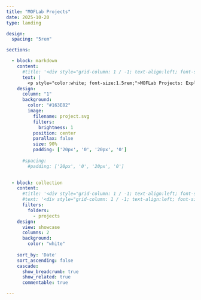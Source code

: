 ```yaml
---
title: "MOFLab Projects"
date: 2025-10-20
type: landing

design:
  spacing: "5rem"

sections:

  - block: markdown
    content:
      #title: '<div style="grid-column: 1 / -1; text-align:left; font-size:1rem;">MOFLab projects</div>'
      text: |
        <p style="color:white; font-size:1.5rem;">MOFLab Projects: Exploring state-of-the-art optical fiber design and fabrication, low-cost and energy-efficient fiber sensors, and nonlinear fiber dynamics.</p>
    design:
      column: "1"
      background:
        color: "#163E82"
        image:
          filename: project.svg
          filters:
            brightness: 1
          position: center
          parallax: false
          size: 90%
          padding: ['20px', '0', '20px', '0']
        
      #spacing:
        #padding: ['20px', '0', '20px', '0']
        

  - block: collection
    content:
      #title: '<div style="grid-column: 1 / -1; text-align:left; font-size:2rem;">MOFLab projects</div>'
      #text: '<div style="grid-column: 1 / -1; text-align:left; font-size:1.2rem;">Exploring optical fiber design, ultrafast photonics, and nonlinear fiber dynamics.</div>'
      filters:
        folders:
          - projects
    design:
      view: showcase
      columns: 2
      background: 
        color: "white"
  
    sort_by: 'Date'
    sort_ascending: false
    cascade:
      show_breadcrumb: true
      show_related: true
      commentable: true

---
```

